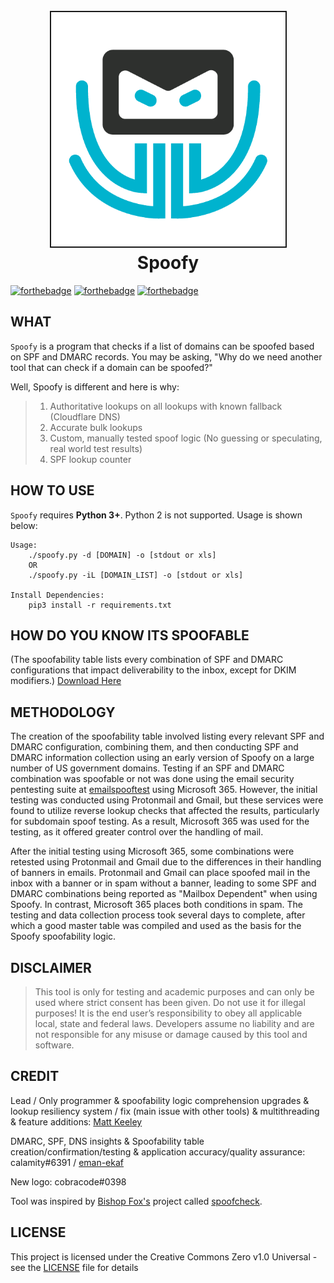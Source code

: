 <h1 align="center">
<br>
<img src=/files/Spoofy_logo.png height="375" border="2px solid #555">
<br>
Spoofy
</h1>


[![forthebadge](https://forthebadge.com/images/badges/made-with-python.svg)](https://www.python.org/)
[![forthebadge](https://forthebadge.com/images/badges/contains-tasty-spaghetti-code.svg)](https://www.thewholesomedish.com/spaghetti/)
[![forthebadge](https://forthebadge.com/images/badges/it-works-why.svg)](https://www.youtube.com/watch?v=kyti25ol438)

## WHAT
`Spoofy` is a program that checks if a list of domains can be spoofed based on SPF and DMARC records. You may be asking, "Why do we need another tool that can check if a domain can be spoofed?"

Well, Spoofy is different and here is why:
> 1. Authoritative lookups on all lookups with known fallback (Cloudflare DNS)
> 2. Accurate bulk lookups
> 3. Custom, manually tested spoof logic (No guessing or speculating, real world test results) 
> 4. SPF lookup counter

## HOW TO USE
`Spoofy` requires **Python 3+**. Python 2 is not supported. Usage is shown below:

```console
Usage:
    ./spoofy.py -d [DOMAIN] -o [stdout or xls]
    OR
    ./spoofy.py -iL [DOMAIN_LIST] -o [stdout or xls]
    
Install Dependencies:
    pip3 install -r requirements.txt
```

## HOW DO YOU KNOW ITS SPOOFABLE
(The spoofability table lists every combination of SPF and DMARC configurations that impact deliverability to the inbox, except for DKIM modifiers.)
[Download Here](/files/Master_Table.xlsx)

## METHODOLOGY 
The creation of the spoofability table involved listing every relevant SPF and DMARC configuration, combining them, and then conducting SPF and DMARC information collection using an early version of Spoofy on a large number of US government domains. Testing if an SPF and DMARC combination was spoofable or not was done using the email security pentesting suite at [emailspooftest](https://emailspooftest.com/) using Microsoft 365. However, the initial testing was conducted using Protonmail and Gmail, but these services were found to utilize reverse lookup checks that affected the results, particularly for subdomain spoof testing. As a result, Microsoft 365 was used for the testing, as it offered greater control over the handling of mail.

After the initial testing using Microsoft 365, some combinations were retested using Protonmail and Gmail due to the differences in their handling of banners in emails. Protonmail and Gmail can place spoofed mail in the inbox with a banner or in spam without a banner, leading to some SPF and DMARC combinations being reported as "Mailbox Dependent" when using Spoofy. In contrast, Microsoft 365 places both conditions in spam. The testing and data collection process took several days to complete, after which a good master table was compiled and used as the basis for the Spoofy spoofability logic.

## DISCLAIMER

> This tool is only for testing and academic purposes and can only be used where
> strict consent has been given. Do not use it for illegal purposes! It is the
> end user’s responsibility to obey all applicable local, state and federal laws.
> Developers assume no liability and are not responsible for any misuse or damage
> caused by this tool and software.

## CREDIT

Lead / Only programmer & spoofability logic comprehension upgrades & lookup resiliency system / fix (main issue with other tools) & multithreading & feature additions: [Matt Keeley](https://www.linkedin.com/in/mattrkeeley/)

DMARC, SPF, DNS insights & Spoofability table creation/confirmation/testing & application accuracy/quality assurance: calamity#6391 / [eman-ekaf](https://github.com/eman-ekaf)

New logo: cobracode#0398

Tool was inspired by [Bishop Fox's](https://github.com/BishopFox/) project called [spoofcheck](https://github.com/BishopFox/spoofcheck/).


## LICENSE

This project is licensed under the Creative Commons Zero v1.0 Universal - see the [LICENSE](LICENSE) file for details
